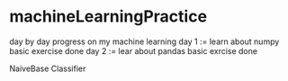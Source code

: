 # machineLearningPractice
day by day progress on my machine learning 
day 1 := learn about numpy basic exercise done 
day 2 := lear about pandas basic exrcise done

NaiveBase Classifier 
